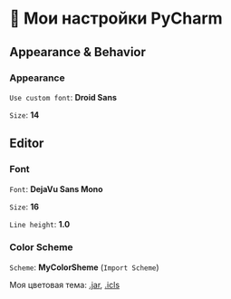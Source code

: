 # :wrench: Мои настройки PyCharm


## Appearance & Behavior
### Appearance 

`Use custom font`: **Droid Sans**

`Size`: **14**


## Editor
### Font
`Font`: **DejaVu Sans Mono**

`Size`: **16**

`Line height`: **1.0**

### Color Scheme

`Scheme`: **MyColorSheme** (`Import Scheme`)

Моя цветовая тема: [.jar](./YuLeoColourScheme.jar), [.icls](./YuLeoColourScheme.icls)
